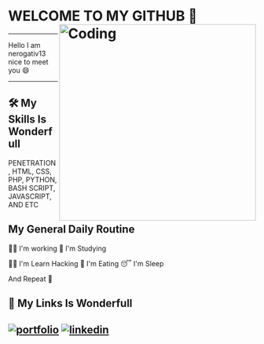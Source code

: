 
# WELCOME TO MY GITHUB 👋 <img align="right" alt="Coding" width="400" src="https://media.tenor.com/rePDfDWO3XoAAAAd/hacking.gif">

-----------------------------------------------------------
Hello I am nerogativ13 nice to meet you 😄
______________________________________________________________________________
## 🛠 My Skills Is Wonderfull
PENETRATION , HTML, CSS, PHP, PYTHON, BASH SCRIPT, JAVASCRIPT, AND ETC

## My General Daily Routine
🧑‍💼 I'm working 🧠 I'm Studying 

👩‍💻 I'm Learn Hacking 🍴 I'm Eating 😴 I'm Sleep

And Repeat 🔁

## 🔗 My Links Is Wonderfull
[![portfolio](https://img.shields.io/badge/my_portfolio-000?style=for-the-badge&logo=ko-fi&logoColor=white)](https://katherineoelsner.com/)
[![linkedin](https://img.shields.io/badge/linkedin-0A66C2?style=for-the-badge&logo=linkedin&logoColor=white)](https://www.linkedin.com/)
-

